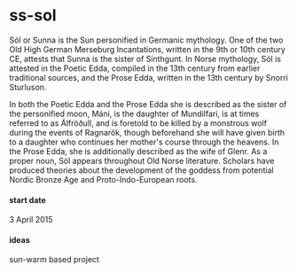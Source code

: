 # ss-sol

Sól or Sunna is the Sun personified in Germanic mythology. One of the two Old High German Merseburg Incantations, written in the 9th or 10th century CE, attests that Sunna is the sister of Sinthgunt. In Norse mythology, Sól is attested in the Poetic Edda, compiled in the 13th century from earlier traditional sources, and the Prose Edda, written in the 13th century by Snorri Sturluson.

In both the Poetic Edda and the Prose Edda she is described as the sister of the personified moon, Máni, is the daughter of Mundilfari, is at times referred to as Álfröðull, and is foretold to be killed by a monstrous wolf during the events of Ragnarök, though beforehand she will have given birth to a daughter who continues her mother's course through the heavens. In the Prose Edda, she is additionally described as the wife of Glenr. As a proper noun, Sól appears throughout Old Norse literature. Scholars have produced theories about the development of the goddess from potential Nordic Bronze Age and Proto-Indo-European roots.

#### start date
3 April 2015

#### ideas
sun-warm based project
